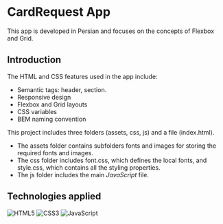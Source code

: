 # CardRequest App
This app is developed in Persian and focuses on the concepts of Flexbox and Grid.


## Introduction
The HTML and CSS features used in the app include:

- Semantic tags: header, section.
- Responsive design
- Flexbox and Grid layouts
- CSS variables
- BEM naming convention


This project includes three folders (assets, css, js) and a file (index.html).

- The assets folder contains subfolders fonts and images for storing the required fonts and images.
- The css folder includes font.css, which defines the local fonts, and style.css, which contains all the styling properties.
- The js folder includes the main *JavaScript* file.



## Technologies applied 
![HTML5](https://img.shields.io/badge/html5-%23E34F26.svg?style=for-the-badge&logo=html5&logoColor=white)
![CSS3](https://img.shields.io/badge/css3-%231572B6.svg?style=for-the-badge&logo=css3&logoColor=white)
![JavaScript](https://img.shields.io/badge/javascript-%23323330.svg?style=for-the-badge&logo=javascript&logoColor=%23F7DF1E)

